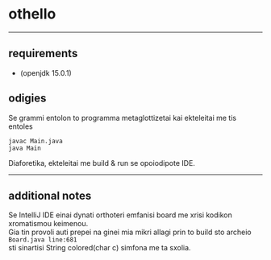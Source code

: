 # othello
------
## requirements
- (openjdk 15.0.1)

## odigies
Se grammi entolon to programma
metaglottizetai kai ekteleitai me tis entoles

```
javac Main.java
java Main
```

Diaforetika, ekteleitai me build & run
se opoiodipote IDE.

------
## additional notes
Se IntelliJ IDE einai dynati orthoteri emfanisi board me xrisi kodikon xromatismou keimenou.  
Gia tin provoli auti prepei na ginei mia mikri allagi prin to build sto archeio `Board.java line:681`  
sti sinartisi String colored(char c) simfona me ta sxolia.  
